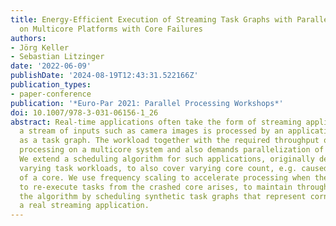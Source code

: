 ```yaml
---
title: Energy-Efficient Execution of Streaming Task Graphs with Parallelizable Tasks
  on Multicore Platforms with Core Failures
authors:
- Jörg Keller
- Sebastian Litzinger
date: '2022-06-09'
publishDate: '2024-08-19T12:43:31.522166Z'
publication_types:
- paper-conference
publication: '*Euro-Par 2021: Parallel Processing Workshops*'
doi: 10.1007/978-3-031-06156-1_26
abstract: Real-time applications often take the form of streaming applications, where
  a stream of inputs such as camera images is processed by an application represented
  as a task graph. The workload together with the required throughput often necessitates
  processing on a multicore system and also demands parallelization of large tasks.
  We extend a scheduling algorithm for such applications, originally devised to handle
  varying task workloads, to also cover varying core count, e.g. caused by failure
  of a core. We use frequency scaling to accelerate processing when the necessity
  to re-execute tasks from the crashed core arises, to maintain throughput. We evaluate
  the algorithm by scheduling synthetic task graphs that represent corner cases and
  a real streaming application.
---
```


